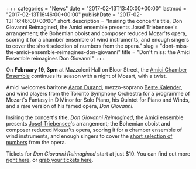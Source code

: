 +++
categories = "News"
date = "2017-02-13T13:40:00+00:00"
lastmod = "2017-02-13T16:46:00+00:00"
publishDate = "2017-02-13T16:46:00+00:00"
short_description = "Insiring the concert&#039;s title, Don Giovanni Reimagined, the Amici ensemble presents Josef Triebensee&#039;s arrangement; the Bohemian oboist and composer reduced Mozar&#039;ts opera, scoring it for a chamber ensemble of wind instruments, and enough singers to cover the short selection of numbers from the opera."
slug = "dont-miss-the-amici-ensemble-reimagines-don-giovanni"
title = "Don&#039;t miss: the Amici Ensemble reimagines Don Giovanni"
+++

On **February 19, 3pm** at Mazzoleni Hall on Bloor Street, the [Amici Chamber Ensemble](http://amiciensemble.com/event/don-giovanni-reimagined/) continues its season with a night of Mozart, with a twist.

Amici welcomes baritone [Aaron Durand](/talking-with-singers-aaron-durand/), mezzo-soprano [Beste Kalender](/scene/people/beste-kalender/), and wind players from the Toronto Symphony Orchestra for a programme of Mozart's Fantasy in D Minor for Solo Piano, his Quintet for Piano and Winds, and a rare version of his famed opera, *Don Giovanni*.

Insiring the concert's title, *Don Giovanni Reimagined*, the Amici ensemble presents [Josef Triebensee](https://en.wikipedia.org/wiki/Josef_Triebensee)'s arrangement; the Bohemian oboist and composer reduced Mozar'ts opera, scoring it for a chamber ensemble of wind instruments, and enough singers to cover the [short selection of numbers](http://amiciensemble.com/event/don-giovanni-reimagined/) from the opera. 
 
Tickets for *Don Giovanni Reimagined* start at just $10. You can find out more [right here](http://amiciensemble.com/event/don-giovanni-reimagined/), or [grab your tickets here](http://performance.rcmusic.ca/tickets/seats/11003).
